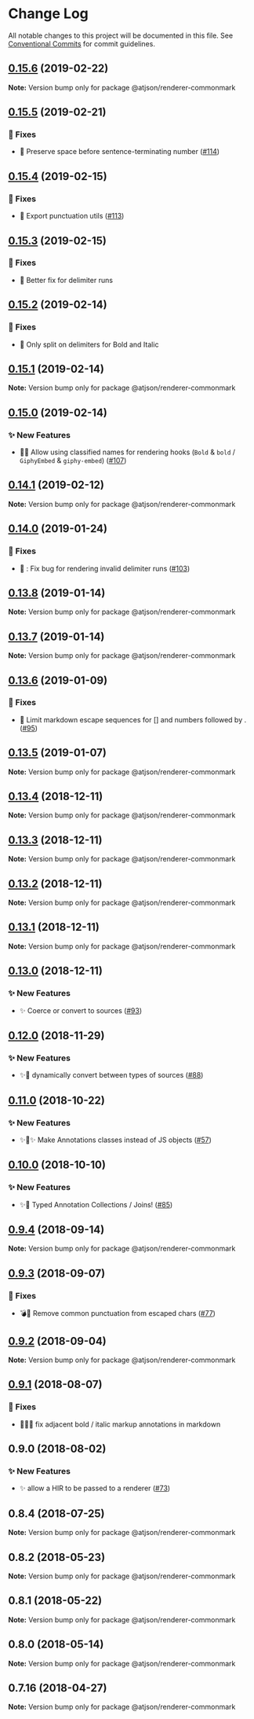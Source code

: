 # Change Log

All notable changes to this project will be documented in this file.
See [Conventional Commits](https://conventionalcommits.org) for commit guidelines.

## [0.15.6](https://github.com/CondeNast-Copilot/atjson/compare/@atjson/renderer-commonmark@0.15.5...@atjson/renderer-commonmark@0.15.6) (2019-02-22)

**Note:** Version bump only for package @atjson/renderer-commonmark





## [0.15.5](https://github.com/CondeNast-Copilot/atjson/compare/@atjson/renderer-commonmark@0.15.4...@atjson/renderer-commonmark@0.15.5) (2019-02-21)


### 🐛 Fixes

* 🐝 Preserve space before sentence-terminating number ([#114](https://github.com/CondeNast-Copilot/atjson/issues/114))



## [0.15.4](https://github.com/CondeNast-Copilot/atjson/compare/@atjson/renderer-commonmark@0.15.3...@atjson/renderer-commonmark@0.15.4) (2019-02-15)


### 🐛 Fixes

* 🐝 Export punctuation utils ([#113](https://github.com/CondeNast-Copilot/atjson/issues/113))



## [0.15.3](https://github.com/CondeNast-Copilot/atjson/compare/@atjson/renderer-commonmark@0.15.2...@atjson/renderer-commonmark@0.15.3) (2019-02-15)


### 🐛 Fixes

* 🐝 Better fix for delimiter runs



## [0.15.2](https://github.com/CondeNast-Copilot/atjson/compare/@atjson/renderer-commonmark@0.15.1...@atjson/renderer-commonmark@0.15.2) (2019-02-14)


### 🐛 Fixes

* 🐝 Only split on delimiters for Bold and Italic



## [0.15.1](https://github.com/CondeNast-Copilot/atjson/compare/@atjson/renderer-commonmark@0.15.0...@atjson/renderer-commonmark@0.15.1) (2019-02-14)

**Note:** Version bump only for package @atjson/renderer-commonmark





## [0.15.0](https://github.com/CondeNast-Copilot/atjson/compare/@atjson/renderer-commonmark@0.14.1...@atjson/renderer-commonmark@0.15.0) (2019-02-14)


### ✨ New Features

* 🍢✨ Allow using classified names for rendering hooks (`Bold` & `bold` / `GiphyEmbed` & `giphy-embed`) ([#107](https://github.com/CondeNast-Copilot/atjson/issues/107))



## [0.14.1](https://github.com/CondeNast-Copilot/atjson/compare/@atjson/renderer-commonmark@0.14.0...@atjson/renderer-commonmark@0.14.1) (2019-02-12)

**Note:** Version bump only for package @atjson/renderer-commonmark





## [0.14.0](https://github.com/CondeNast-Copilot/atjson/compare/@atjson/renderer-commonmark@0.13.8...@atjson/renderer-commonmark@0.14.0) (2019-01-24)


### 🐛 Fixes

* 🐝 : Fix bug for rendering invalid delimiter runs ([#103](https://github.com/CondeNast-Copilot/atjson/issues/103))



## [0.13.8](https://github.com/CondeNast-Copilot/atjson/compare/@atjson/renderer-commonmark@0.13.7...@atjson/renderer-commonmark@0.13.8) (2019-01-14)

**Note:** Version bump only for package @atjson/renderer-commonmark





## [0.13.7](https://github.com/CondeNast-Copilot/atjson/compare/@atjson/renderer-commonmark@0.13.6...@atjson/renderer-commonmark@0.13.7) (2019-01-14)

**Note:** Version bump only for package @atjson/renderer-commonmark





## [0.13.6](https://github.com/CondeNast-Copilot/atjson/compare/@atjson/renderer-commonmark@0.13.5...@atjson/renderer-commonmark@0.13.6) (2019-01-09)


### 🐛 Fixes

* 🐛 Limit markdown escape sequences for [] and numbers followed by . ([#95](https://github.com/CondeNast-Copilot/atjson/issues/95))



## [0.13.5](https://github.com/CondeNast-Copilot/atjson/compare/@atjson/renderer-commonmark@0.13.4...@atjson/renderer-commonmark@0.13.5) (2019-01-07)

**Note:** Version bump only for package @atjson/renderer-commonmark





## [0.13.4](https://github.com/CondeNast-Copilot/atjson/compare/@atjson/renderer-commonmark@0.13.3...@atjson/renderer-commonmark@0.13.4) (2018-12-11)

**Note:** Version bump only for package @atjson/renderer-commonmark





## [0.13.3](https://github.com/CondeNast-Copilot/atjson/compare/@atjson/renderer-commonmark@0.13.2...@atjson/renderer-commonmark@0.13.3) (2018-12-11)

**Note:** Version bump only for package @atjson/renderer-commonmark





## [0.13.2](https://github.com/CondeNast-Copilot/atjson/compare/@atjson/renderer-commonmark@0.13.1...@atjson/renderer-commonmark@0.13.2) (2018-12-11)

**Note:** Version bump only for package @atjson/renderer-commonmark





## [0.13.1](https://github.com/CondeNast-Copilot/atjson/compare/@atjson/renderer-commonmark@0.13.0...@atjson/renderer-commonmark@0.13.1) (2018-12-11)

**Note:** Version bump only for package @atjson/renderer-commonmark





## [0.13.0](https://github.com/CondeNast-Copilot/atjson/compare/@atjson/renderer-commonmark@0.12.0...@atjson/renderer-commonmark@0.13.0) (2018-12-11)


### ✨ New Features

* ✨ Coerce or convert to sources ([#93](https://github.com/CondeNast-Copilot/atjson/issues/93))



## [0.12.0](https://github.com/CondeNast-Copilot/atjson/compare/@atjson/renderer-commonmark@0.11.0...@atjson/renderer-commonmark@0.12.0) (2018-11-29)


### ✨ New Features

* ✨📡 dynamically convert between types of sources ([#88](https://github.com/CondeNast-Copilot/atjson/issues/88))



## [0.11.0](https://github.com/CondeNast-Copilot/atjson/compare/@atjson/renderer-commonmark@0.10.0...@atjson/renderer-commonmark@0.11.0) (2018-10-22)


### ✨ New Features

* ✨👑✨ Make Annotations classes instead of JS objects ([#57](https://github.com/CondeNast-Copilot/atjson/issues/57))


## [0.10.0](https://github.com/CondeNast-Copilot/atjson/compare/@atjson/renderer-commonmark@0.9.4...@atjson/renderer-commonmark@0.10.0) (2018-10-10)


### ✨ New Features

* ✨🤠 Typed Annotation Collections / Joins! ([#85](https://github.com/CondeNast-Copilot/atjson/issues/85))



## [0.9.4](https://github.com/CondeNast-Copilot/atjson/compare/@atjson/renderer-commonmark@0.9.3...@atjson/renderer-commonmark@0.9.4) (2018-09-14)

**Note:** Version bump only for package @atjson/renderer-commonmark


## [0.9.3](https://github.com/CondeNast-Copilot/atjson/compare/@atjson/renderer-commonmark@0.9.2...@atjson/renderer-commonmark@0.9.3) (2018-09-07)


### 🐛 Fixes

* 💣🐛 Remove common punctuation from escaped chars ([#77](https://github.com/CondeNast-Copilot/atjson/issues/77))


## [0.9.2](https://github.com/CondeNast-Copilot/atjson/compare/@atjson/renderer-commonmark@0.9.1...@atjson/renderer-commonmark@0.9.2) (2018-09-04)

**Note:** Version bump only for package @atjson/renderer-commonmark


## [0.9.1](https://github.com/CondeNast-Copilot/atjson/compare/@atjson/renderer-commonmark@0.9.0...@atjson/renderer-commonmark@0.9.1) (2018-08-07)


### 🐛 Fixes

* 🐛👯‍♀️ fix adjacent bold / italic markup annotations in markdown


## 0.9.0 (2018-08-02)


### ✨ New Features

* ✨ allow a HIR to be passed to a renderer ([#73](https://github.com/CondeNast-Copilot/atjson/issues/73))

## 0.8.4 (2018-07-25)

**Note:** Version bump only for package @atjson/renderer-commonmark


## 0.8.2 (2018-05-23)

**Note:** Version bump only for package @atjson/renderer-commonmark


## 0.8.1 (2018-05-22)

**Note:** Version bump only for package @atjson/renderer-commonmark


## 0.8.0 (2018-05-14)

**Note:** Version bump only for package @atjson/renderer-commonmark


## 0.7.16 (2018-04-27)

**Note:** Version bump only for package @atjson/renderer-commonmark
